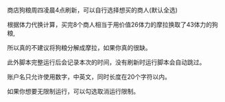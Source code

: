 商店狗粮周四凌晨4点刷新，可以自行选择想买的商人(默认全选)

根据体力代换计算，买完8个商人相当于用价值26体力的摩拉换取了43体力的狗粮,

所以真的不建议将狗粮分解成摩拉，如果你真的很缺。

此外脚本完整运行后会记录本次的时间，没有刷新时运行脚本会自动跳过。

账户名只允许使用数字，中英文，同时长度在20个字符以内。

如果你想要无限制运行，可以勾选取消运行限制。

